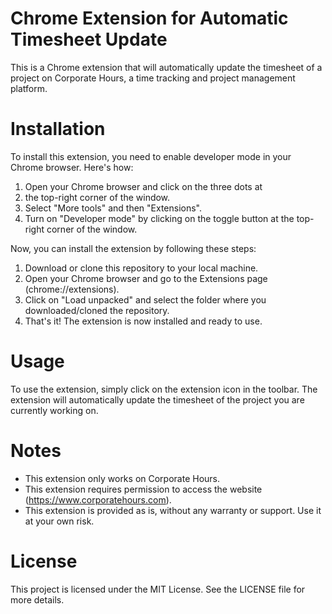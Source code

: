 # Chrome Extension for Automatic Timesheet Update
This is a Chrome extension that will automatically update the timesheet of a project on Corporate Hours, a time tracking and project management platform.

# Installation
To install this extension, you need to enable developer mode in your Chrome browser. Here's how:

1. Open your Chrome browser and click on the three dots at 
2. the top-right corner of the window.
3. Select "More tools" and then "Extensions".
4. Turn on "Developer mode" by clicking on the toggle button at the top-right corner of the window.

Now, you can install the extension by following these steps:

1. Download or clone this repository to your local machine.
2. Open your Chrome browser and go to the Extensions page (chrome://extensions).
3. Click on "Load unpacked" and select the folder where you downloaded/cloned the repository.
4. That's it! The extension is now installed and ready to use.

# Usage

To use the extension, simply click on the extension icon in the toolbar. The extension will automatically update the timesheet of the project you are currently working on.

# Notes
* This extension only works on Corporate Hours.
* This extension requires permission to access the website (https://www.corporatehours.com).
* This extension is provided as is, without any warranty or support. Use it at your own risk.
# License
This project is licensed under the MIT License. See the LICENSE file for more details.